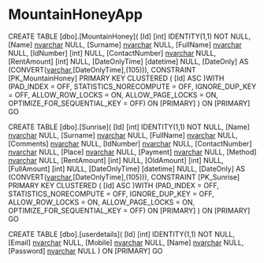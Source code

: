 # MountainHoneyApp
 
 CREATE TABLE [dbo].[MountainHoney](
       [Id] [int] IDENTITY(1,1) NOT NULL,
       [Name] [nvarchar](50) NULL,
       [Surname] [nvarchar](50) NULL,
       [FullName] [nvarchar](200) NULL,
       [IdNumber] [int] NULL,
       [ContactNumber] [nvarchar](50) NULL,
       [RentAmount] [int] NULL,
       [DateOnlyTime] [datetime] NULL,
       [DateOnly]  AS (CONVERT([varchar](10),[DateOnlyTime],(105))),
CONSTRAINT [PK_MountainHoney] PRIMARY KEY CLUSTERED 
(
       [Id] ASC
)WITH (PAD_INDEX = OFF, STATISTICS_NORECOMPUTE = OFF, IGNORE_DUP_KEY = OFF, ALLOW_ROW_LOCKS = ON, ALLOW_PAGE_LOCKS = ON, OPTIMIZE_FOR_SEQUENTIAL_KEY = OFF) ON [PRIMARY]
) ON [PRIMARY]
GO

CREATE TABLE [dbo].[Sunrise](
	[Id] [int] IDENTITY(1,1) NOT NULL,
	[Name] [nvarchar](50) NULL,
	[Surname] [nvarchar](50) NULL,
	[FullName] [nvarchar](200) NULL,
	[Comments] [nvarchar](500) NULL,
	[IdNumber] [nvarchar](50) NULL,
	[ContactNumber] [nvarchar](50) NULL,
	[Place] [nvarchar](50) NULL,
	[Payment] [nvarchar](50) NULL,
	[Method] [nvarchar](50) NULL,
	[RentAmount] [int] NULL,
	[OldAmount] [int] NULL,
	[FullAmount] [int] NULL,
	[DateOnlyTime] [datetime] NULL,
	[DateOnly]  AS (CONVERT([varchar](10),[DateOnlyTime],(105))),
 CONSTRAINT [PK_Sunrise] PRIMARY KEY CLUSTERED 
(
	[Id] ASC
)WITH (PAD_INDEX = OFF, STATISTICS_NORECOMPUTE = OFF, IGNORE_DUP_KEY = OFF, ALLOW_ROW_LOCKS = ON, ALLOW_PAGE_LOCKS = ON, OPTIMIZE_FOR_SEQUENTIAL_KEY = OFF) ON [PRIMARY]
) ON [PRIMARY]
GO

CREATE TABLE [dbo].[userdetails](
       [Id] [int] IDENTITY(1,1) NOT NULL,
       [Email] [nvarchar](50) NULL,
       [Mobile] [nvarchar](50) NULL,
       [Name] [nvarchar](50) NULL,
       [Password] [nvarchar](50) NULL
) ON [PRIMARY]
GO
